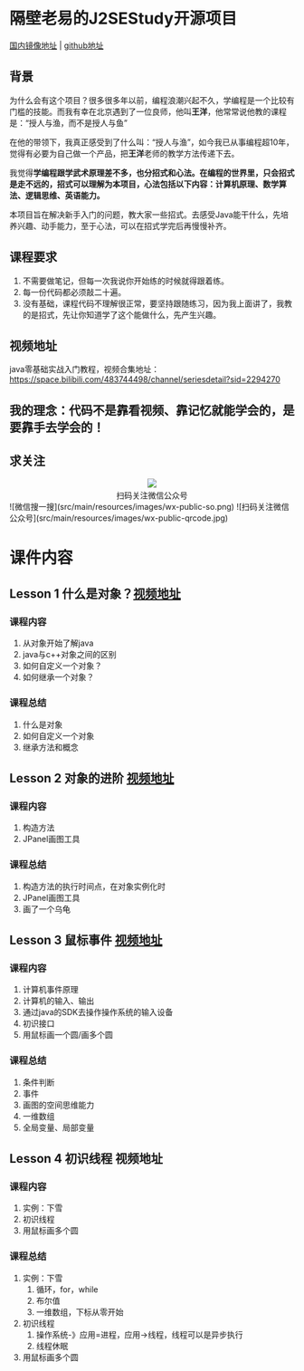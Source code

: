# 隔壁老易的J2SEStudy开源项目
[国内镜像地址](https://gitee.com/yb2020/J2SEStudy) | [github地址](https://github.com/yb2020/J2SEStudy) 

## 背景

为什么会有这个项目？很多很多年以前，编程浪潮兴起不久，学编程是一个比较有门槛的技能。而我有幸在北京遇到了一位良师，他叫**王洋**，他常常说他教的课程是：“授人与渔，而不是授人与鱼”

在他的带领下，我真正感受到了什么叫：“授人与渔”，如今我已从事编程超10年，觉得有必要为自己做一个产品，把**王洋**老师的教学方法传递下去。

我觉得**学编程跟学武术原理差不多，也分招式和心法。在编程的世界里，只会招式是走不远的，招式可以理解为本项目，心法包括以下内容：计算机原理、数学算法、逻辑思维、英语能力。**

本项目旨在解决新手入门的问题，教大家一些招式。去感受Java能干什么，先培养兴趣、动手能力，至于心法，可以在招式学完后再慢慢补齐。

## 课程要求

1. 不需要做笔记，但每一次我说你开始练的时候就得跟着练。
2. 每一份代码都必须敲二十遍。
3. 没有基础，课程代码不理解很正常，要坚持跟随练习，因为我上面讲了，我教的是招式，先让你知道学了这个能做什么，先产生兴趣。

## 视频地址

java零基础实战入门教程，视频合集地址：https://space.bilibili.com/483744498/channel/seriesdetail?sid=2294270

## 我的理念：代码不是靠看视频、靠记忆就能学会的，是要靠手去学会的！

## 求关注
<div align="center">
<img src="./src/main/resources/images/wx-public-so.png" />
<div>扫码关注微信公众号</div>
</div>
![微信搜一搜](src/main/resources/images/wx-public-so.png)
![扫码关注微信公众号](src/main/resources/images/wx-public-qrcode.jpg)

# 课件内容

## Lesson 1 什么是对象？[视频地址](https://www.bilibili.com/video/BV1MA4y197sH)

### 课程内容

1. 从对象开始了解java
2. java与c++对象之间的区别
3. 如何自定义一个对象？
4. 如何继承一个对象？

### 课程总结

1. 什么是对象
2. 如何自定义一个对象
3. 继承方法和概念



## Lesson 2 对象的进阶 [视频地址](https://www.bilibili.com/video/BV1oY4y147j9)

### 课程内容

1. 构造方法
2. JPanel画图工具

### 课程总结

1. 构造方法的执行时间点，在对象实例化时
2. JPanel画图工具
3. 画了一个乌龟

## Lesson 3 鼠标事件 [视频地址](https://www.bilibili.com/video/BV1EA4y1f73F)

### 课程内容

1. 计算机事件原理
2. 计算机的输入、输出
3. 通过java的SDK去操作操作系统的输入设备
4. 初识接口
5. 用鼠标画一个圆/画多个圆

### 课程总结

1. 条件判断
2. 事件
3. 画图的空间思维能力
4. 一维数组
5. 全局变量、局部变量

## Lesson 4 初识线程 视频地址

### 课程内容

1. 实例：下雪
2. 初识线程
3. 用鼠标画多个圆

### 课程总结

1. 实例：下雪
   1. 循环，for，while
   2. 布尔值 
   3. 一维数组，下标从零开始 
2. 初识线程
   1. 操作系统-》应用=进程，应用->线程，线程可以是异步执行
   2. 线程休眠
3. 用鼠标画多个圆
